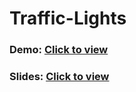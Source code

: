 # Traffic-Lights

### Demo: [Click to view](https://www.loom.com/share/c31ba02433f348348703a6b907087e28?sid=c6bd3138-c131-4e1f-8252-adeaf327c813)

### Slides: [Click to view](https://docs.google.com/presentation/d/1Iem-qqY41rZhcowkM3Br4yGowClD3kcesGkIrZXlKsI/edit?usp=sharing)
